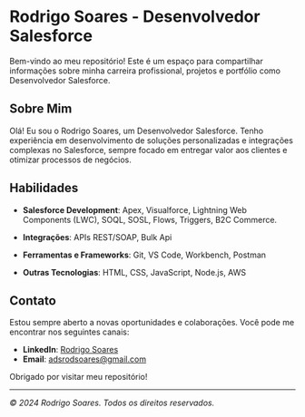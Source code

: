 # Rodrigo Soares - Desenvolvedor Salesforce

Bem-vindo ao meu repositório! Este é um espaço para compartilhar informações sobre minha carreira profissional, projetos e portfólio como Desenvolvedor Salesforce.

## Sobre Mim

Olá! Eu sou o Rodrigo Soares, um Desenvolvedor Salesforce. Tenho experiência em desenvolvimento de soluções personalizadas e integrações complexas no Salesforce, sempre focado em entregar valor aos clientes e otimizar processos de negócios.

## Habilidades

- **Salesforce Development**: Apex, Visualforce, Lightning Web Components (LWC), SOQL, SOSL, Flows, Triggers, B2C Commerce.

- **Integrações**: APIs REST/SOAP, Bulk Api
- **Ferramentas e Frameworks**: Git, VS Code, Workbench, Postman 

- **Outras Tecnologias**: HTML, CSS, JavaScript, Node.js, AWS

## Contato

Estou sempre aberto a novas oportunidades e colaborações. Você pode me encontrar nos seguintes canais:

- **LinkedIn**: [Rodrigo Soares](https://www.linkedin.com/in/roddsv)
- **Email**: adsrodsoares@gmail.com

Obrigado por visitar meu repositório!

---

_© 2024 Rodrigo Soares. Todos os direitos reservados._
